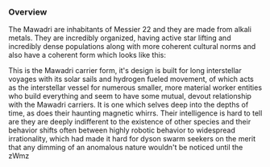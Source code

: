 
### Overview

The Mawadri are inhabitants of Messier 22 and they are made from alkali metals.  They are incredibly organized, having active star lifting and incredibly dense populations along with more coherent cultural norms and also have a coherent form which looks like this:

This is the Mawadri carrier form, it's design is built for long interstellar voyages with its solar sails and hydrogen fueled movement, of which acts as the interstellar vessel for numerous smaller, more material worker entities who build everything and seem to have some mutual, devout relationship with the Mawadri carriers.  It is one which selves deep into the depths of time, as does their haunting magnetic whirrs.  Their intelligence is hard to tell are they are deeply indifferent to the existence of other species and their behavior shifts often between highly robotic behavior to widespread irrationality, which had made it hard for dyson swarm seekers on the merit that any dimming of an anomalous nature wouldn't be noticed until the zWmz
